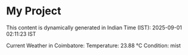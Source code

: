 # My Project

This content is dynamically generated in Indian Time (IST): 2025-09-01 02:11:23 IST


Current Weather in Coimbatore:
Temperature: 23.88 °C
Condition: mist
